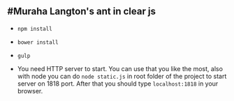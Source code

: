 #Muraha
Langton's ant in clear js
---

* `npm install`

* `bower install`

* `gulp`

* You need HTTP server to start. You can use that you like the most, also with node you can  do `node static.js` in root folder of the project to start server on 1818 port. After that you should type `localhost:1818` in your browser.
